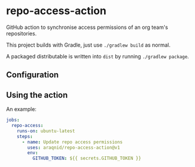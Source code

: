 # repo-access-action

GitHub action to synchronise access permissions of an org team's repositories.

This project builds with Gradle, just use `./gradlew build` as normal.

A packaged distributable is written into `dist` by running `./gradlew package`.

## Configuration

## Using the action

An example:

```yaml
jobs:
  repo-access:
    runs-on: ubuntu-latest
    steps:
      - name: Update repo access permissions
        uses: araqnid/repo-access-action@v1
        env:
          GITHUB_TOKEN: ${{ secrets.GITHUB_TOKEN }}
```
